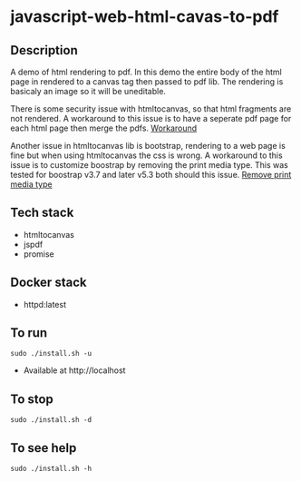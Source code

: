 # javascript-web-html-cavas-to-pdf

## Description
A demo of html rendering to pdf. In this demo
the entire body of the html page in rendered to
a canvas tag then passed to pdf lib. The rendering is basicaly
an image so it will be uneditable. 

There is some security issue
with htmltocanvas, so that html fragments are not rendered.
A workaround to this issue is to have a seperate pdf page for each
html page then merge the pdfs. [Workaround](https://stackoverflow.com/questions/47632710/html2canvas-creating-multiple-divs)

Another issue in htmltocanvas lib is bootstrap, rendering to a web page is fine but when using htmltocanvas the css is wrong.
A workaround to this issue is to customize boostrap by removing the print media type. This was tested for boostrap v3.7 and later v5.3 both should this issue. [Remove print media type](https://stackoverflow.com/questions/16858954/how-to-properly-use-jspdf-library)

## Tech stack
- htmltocanvas
- jspdf
- promise

## Docker stack
- httpd:latest

## To run
`sudo ./install.sh -u`
- Available at http://localhost

## To stop
`sudo ./install.sh -d`

## To see help
`sudo ./install.sh -h`
